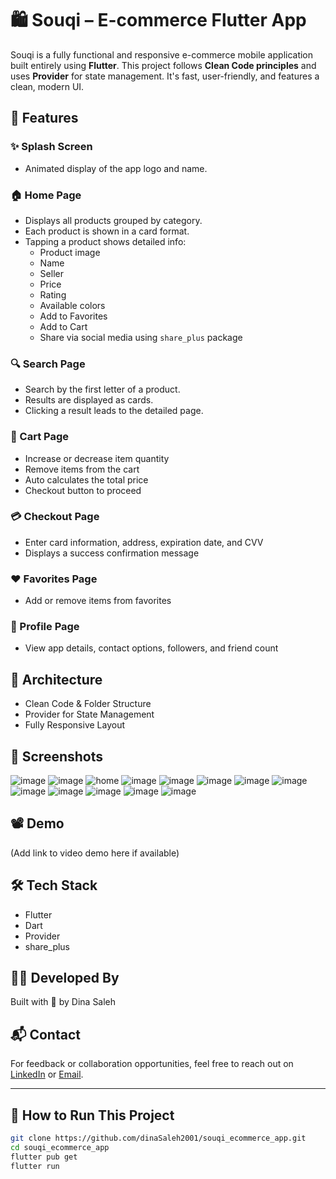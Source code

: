 # 🛍️ Souqi – E-commerce Flutter App

Souqi is a fully functional and responsive e-commerce mobile application built entirely using **Flutter**. This project follows **Clean Code principles** and uses **Provider** for state management. It's fast, user-friendly, and features a clean, modern UI.

## 🚀 Features

### ✨ Splash Screen
- Animated display of the app logo and name.

### 🏠 Home Page
- Displays all products grouped by category.
- Each product is shown in a card format.
- Tapping a product shows detailed info:
  - Product image
  - Name
  - Seller
  - Price
  - Rating
  - Available colors
  - Add to Favorites
  - Add to Cart
  - Share via social media using `share_plus` package

### 🔍 Search Page
- Search by the first letter of a product.
- Results are displayed as cards.
- Clicking a result leads to the detailed page.

### 🛒 Cart Page
- Increase or decrease item quantity
- Remove items from the cart
- Auto calculates the total price
- Checkout button to proceed

### 💳 Checkout Page
- Enter card information, address, expiration date, and CVV
- Displays a success confirmation message

### ❤️ Favorites Page
- Add or remove items from favorites

### 👤 Profile Page
- View app details, contact options, followers, and friend count

## 🧱 Architecture
- Clean Code & Folder Structure
- Provider for State Management
- Fully Responsive Layout

## 📸 Screenshots
![image](https://github.com/user-attachments/assets/e3bf2372-0a50-4a68-9600-5a196d762b0b)
![image](https://github.com/user-attachments/assets/16b5b743-72aa-4c78-8c69-e24780ef264b)
![home](https://github.com/user-attachments/assets/d3d81993-a6b0-4c71-877e-2fa994521df9)
![image](https://github.com/user-attachments/assets/46f86e0c-1ccc-461b-b248-07b8ee11947a)
![image](https://github.com/user-attachments/assets/753c4811-e61c-4c22-b440-e03a47c3b7b5)
![image](https://github.com/user-attachments/assets/ca3e4baf-936c-4700-8229-7f5d420efa97)
![image](https://github.com/user-attachments/assets/73f87da4-a924-46cd-8a11-81f897cfe4da)
![image](https://github.com/user-attachments/assets/6b6ad3c0-d325-4685-ac58-9f3d71ce53f9)
![image](https://github.com/user-attachments/assets/196dcd12-2383-4146-851f-d9b0b9f7f231)
![image](https://github.com/user-attachments/assets/8be756a7-0d5c-4ca6-aa5d-9ebee363f0a6)
![image](https://github.com/user-attachments/assets/5c46c006-c950-4250-8cd4-6298c63648ad)
![image](https://github.com/user-attachments/assets/4572ec7c-41a8-4336-8960-db27eca196ec)
![image](https://github.com/user-attachments/assets/94933d90-7075-402a-8174-71a200bbfb82)

## 📽️ Demo
(Add link to video demo here if available)

## 🛠️ Tech Stack
- Flutter
- Dart
- Provider
- share_plus

## 👩‍💻 Developed By
Built with 💙 by Dina Saleh

## 📬 Contact
For feedback or collaboration opportunities, feel free to reach out on [LinkedIn](https://www.linkedin.com/in/dina-saleh-a815b8249) or [Email](dinasaleh729@gmail.com).

---

## 📌 How to Run This Project

```bash
git clone https://github.com/dinaSaleh2001/souqi_ecommerce_app.git
cd souqi_ecommerce_app
flutter pub get
flutter run
